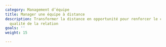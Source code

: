 ```yaml
---
category: Management d’équipe
title: Manager une équipe à distance
description: Transformer la distance en opportunité pour renforcer le cadre et la
  qualité de la relation
goals: ''
weight: 15

---
```

